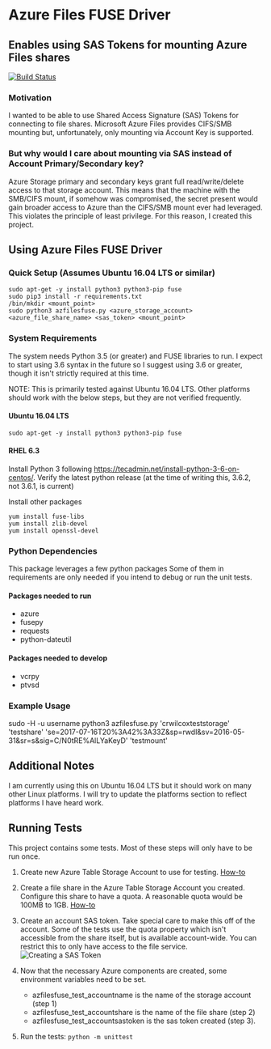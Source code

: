 # Azure Files FUSE Driver
## Enables using SAS Tokens for mounting Azure Files shares

[![Build Status](https://travis-ci.org/crwilcox/AzureFilesFUSE.svg?branch=master)](https://travis-ci.org/crwilcox/AzureFilesFUSE)

### Motivation
I wanted to be able to use Shared Access Signature (SAS) Tokens for connecting to file shares. Microsoft Azure Files provides CIFS/SMB mounting but, unfortunately, only mounting via Account Key is supported.

### But why would I care about mounting via SAS instead of Account Primary/Secondary key?
Azure Storage primary and secondary keys grant full read/write/delete access to that storage account. This means that the machine with the SMB/CIFS mount, if somehow was compromised, the secret present would gain broader access to Azure than the CIFS/SMB mount ever had leveraged. This violates the principle of least privilege. For this reason, I created this project. 

## Using Azure Files FUSE Driver

### Quick Setup (Assumes Ubuntu 16.04 LTS or similar)
```
sudo apt-get -y install python3 python3-pip fuse
sudo pip3 install -r requirements.txt
/bin/mkdir <mount_point>
sudo python3 azfilesfuse.py <azure_storage_account> <azure_file_share_name> <sas_token> <mount_point>
```

### System Requirements
The system needs Python 3.5 (or greater) and FUSE libraries to run. I expect to start using 3.6 syntax in the future so I suggest using 3.6 or greater, though it isn't strictly required at this time.

NOTE: This is primarily tested against Ubuntu 16.04 LTS. Other platforms should work with the below steps, but they are not verified frequently.

#### Ubuntu 16.04 LTS
```
sudo apt-get -y install python3 python3-pip fuse
```

#### RHEL 6.3
Install Python 3 following https://tecadmin.net/install-python-3-6-on-centos/. Verify the latest python release (at the time of writing this, 3.6.2, not 3.6.1, is current)

Install other packages
```
yum install fuse-libs
yum install zlib-devel
yum install openssl-devel
```

### Python Dependencies
This package leverages a few python packages Some of them in requirements are only needed if you intend to debug or run the unit tests.

#### Packages needed to run
- azure
- fusepy
- requests
- python-dateutil

#### Packages needed to develop
- vcrpy
- ptvsd

### Example Usage
sudo -H -u username python3 azfilesfuse.py 'crwilcoxteststorage' 'testshare' 'se=2017-07-16T20%3A42%3A33Z&sp=rwdl&sv=2016-05-31&sr=s&sig=C/N0tRE%AlLYaKeyD' 'testmount'

## Additional Notes
I am currently using this on Ubuntu 16.04 LTS but it should work on many other Linux platforms. I will try to update the platforms section to reflect platforms I have heard work.

## Running Tests
This project contains some tests. Most of these steps will only have to be run once.

1) Create new Azure Table Storage Account to use for testing. [How-to](https://docs.microsoft.com/en-us/azure/storage/common/storage-quickstart-create-account?tabs=portal)

2) Create a file share in the Azure Table Storage Account you created. Configure this share to have a quota. A reasonable quota would be 100MB to 1GB. [How-to](https://docs.microsoft.com/en-us/azure/storage/files/storage-how-to-create-file-share#create-file-share-through-the-azure-portal)

3) Create an account SAS token. Take special care to make this off of the account. Some of the tests use the quota property which isn't accessible from the share itself, but is available account-wide. You can restrict this to only have access to the file service.
![Creating a SAS Token](README/Create_SAS_Token_Portal.png)

4) Now that the necessary Azure components are created, some environment variables need to be set. 
    - azfilesfuse_test_accountname is the name of the storage account (step 1)
    - azfilesfuse_test_accountshare is the name of the file share (step 2)
    - azfilesfuse_test_accountsastoken is the sas token created (step 3).

5) Run the tests: `python -m unittest`


